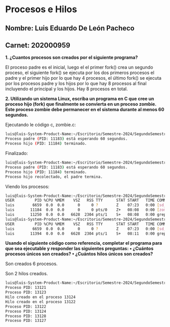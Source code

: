 # Procesos e Hilos

## Nombre: Luis Eduardo De León Pacheco

## Carnet: 202000959

**1. ¿Cuantos procesos son creados por el siguiente programa?**

El proceso padre es el inicial, luego el el primer fork() crea un segundo proceso, el siguiente fork() se ejecuta por los dos primeros procesos el padre y el primer hijo por lo que hay 4 procesos, el último fork() se ejecuta por los procesos padre y los hijos por lo que hay 8 procesos al final incluyendo el principal y los hijos.
Hay 8 procesos en total. 

**2. Utilizando un sistema Linux, escriba un programa en C que cree un proceso hijo (fork) que finalmente se convierta en un proceso zombie. Este proceso zombie debe permanecer en el sistema durante al menos 60 segundos.** 

Ejecutando le código c, zombie.c:

```bash
luis@luis-System-Product-Name:~/Escritorio/Semestre-2024/SegundoSemestre/SistemasOperativos/Actividades/actividad6$ ./zombie
Proceso padre (PID: 11183) está esperando 60 segundos.
Proceso hijo (PID: 11184) terminado.
```

Finalizado:

```bash
luis@luis-System-Product-Name:~/Escritorio/Semestre-2024/SegundoSemestre/SistemasOperativos/Actividades/actividad6$ ./zombie
Proceso padre (PID: 11183) está esperando 60 segundos.
Proceso hijo (PID: 11184) terminado.
Proceso hijo recolectado, el padre termina.
```

Viendo los procesos:

```bash
luis@luis-System-Product-Name:~/Escritorio/Semestre-2024/SegundoSemestre/SistemasOperativos/Actividades/actividad6$ ps aux | grep 'Z'
USER         PID %CPU %MEM    VSZ   RSS TTY      STAT START   TIME COMMAND
luis        6659  0.0  0.0      0     0 ?        Z    07:23   0:00 [sd_espeak-ng-mb] <defunct>
luis       11184  0.0  0.0      0     0 pts/0    Z+   08:08   0:00 [zombie] <defunct>
luis       11250  0.0  0.0   6628  2304 pts/1    S+   08:08   0:00 grep --color=auto Z
luis@luis-System-Product-Name:~/Escritorio/Semestre-2024/SegundoSemestre/SistemasOperativos/Actividades/actividad6$ ps aux | grep 'Z'
USER         PID %CPU %MEM    VSZ   RSS TTY      STAT START   TIME COMMAND
luis        6659  0.0  0.0      0     0 ?        Z    07:23   0:00 [sd_espeak-ng-mb] <defunct>
luis       11394  0.0  0.0   6628  2304 pts/1    S+   08:11   0:00 grep --color=auto Z
```

**Usando el siguiente código como referencia, completar el programa para que sea
ejecutable y responder las siguientes preguntas:
• ¿Cuántos procesos únicos son creados?
• ¿Cuántos hilos únicos son creados?**

Son creados 6 procesos.

Son 2 hilos creados.

```bash
luis@luis-System-Product-Name:~/Escritorio/Semestre-2024/SegundoSemestre/SistemasOperativos/Actividades/actividad6$ ./procesos
Proceso PID: 13121
Proceso PID: 13123
Hilo creado en el proceso 13124
Hilo creado en el proceso 13122
Proceso PID: 13122
Proceso PID: 13124
Proceso PID: 13128
Proceso PID: 13127
```
